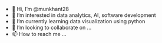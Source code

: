 - 👋 Hi, I’m @munkhant28
- 👀 I’m interested in data analytics, AI, software development
- 🌱 I’m currently learning data visualization using python
- 💞️ I’m looking to collaborate on ...
- 📫 How to reach me ...

<!---
munkhant28/munkhant28 is a ✨ special ✨ repository because its `README.md` (this file) appears on your GitHub profile.
You can click the Preview link to take a look at your changes.
--->
